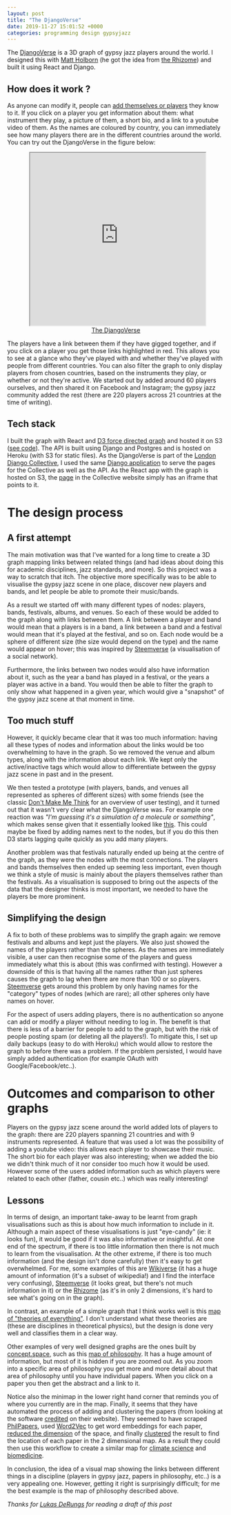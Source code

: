 ```yaml
---
layout: post
title: "The DjangoVerse"
date: 2019-11-27 15:01:52 +0000
categories: programming design gypsyjazz
---
```


The [DjangoVerse](https://www.londondjangocollective.com/djangoverse/) is a 3D graph of gypsy jazz players around the world. I designed this with [Matt Holborn](https://www.mattholborn.com) (he got the idea from [the Rhizome](https://www.coreymwamba.co.uk/resources/rhizome/)) and built it using React and Django.

## How does it work ?

As anyone can modify it, people can [add themselves or players](https://www.londondjangocollective.com/djangoverse/forms/player/list) they know to it. If you click on a player you get information about them: what instrument they play, a picture of them, a short bio, and a link to a youtube video of them. As the names are coloured by country, you can immediately see how many players there are in the different countries around the world. You can try out the DjangoVerse in the figure below:


<figure style="text-align:center">
  <iframe src="https://djangoversereact.s3.eu-west-2.amazonaws.com/index.html" style="width:96%; margin-left:2%; height:400px;"></iframe>
  <figcaption><a href="https://www.londondjangocollective.com/djangoverse/">The DjangoVerse</a></figcaption>
</figure>

The players have a link between them if they have gigged together, and if you click on a player you get those links highlighted in red. This allows you to see at a glance who they've played with and whether they've played with people from different countries. You can also filter the graph to only display players from chosen countries, based on the instruments they play, or whether or not they're active. We started out by added around 60 players ourselves, and then shared it on Facebook and Instagram; the gypsy jazz community added the rest (there are 220 players across 21 countries at the time of writing).

## Tech stack

I built the graph with React and [D3 force directed graph](https://github.com/vasturiano/react-force-graph) and hosted it on S3 ([see code](https://github.com/jeremiecoullon/DjangoVerse-react)). The API is built using Django and Postgres and is hosted on Heroku (with S3 for static files). As the DjangoVerse is part of the [London Django Collective](https://www.londondjangocollective.com/), I used the same [Django application](https://github.com/jeremiecoullon/ldc) to serve the pages for the Collective as well as the API. As the React app with the graph is hosted on S3, the [page](https://www.londondjangocollective.com/djangoverse/) in the Collective website simply has an iframe that points to it.


# The design process

## A first attempt

The main motivation was that I've wanted for a long time to create a 3D graph mapping links between related things (and had ideas about doing this for academic disciplines, jazz standards, and more). So this project was a way to scratch that itch. The objective more specifically was to be able to visualise the gypsy jazz scene in one place, discover new players and bands, and let people be able to promote their music/bands.

As a result we started off with many different types of nodes: players, bands, festivals, albums, and venues. So each of these would be added to the graph along with links between them. A link between a player and band would mean that a players is in a band, a link between a band and a festival would mean that it's played at the festival, and so on. Each node would be a sphere of different size (the size would depend on the type) and the name would appear on hover; this was inspired by [Steemverse](https://steemverse.com/) (a visualisation of a social network).

Furthermore, the links between two nodes would also have information about it, such as the year a band has played in a festival, or the years a player was active in a band. You would then be able to filter the graph to only show what happened in a given year, which would give a "snapshot" of the gypsy jazz scene at that moment in time.

## Too much stuff

However, it quickly became clear that it was too much information: having all these types of nodes and information about the links would be too overwhelming to have in the graph. So we removed the venue and album types, along with the information about each link. We kept only the active/inactive tags which would allow to differentiate between the gypsy jazz scene in past and in the present.

We then tested a prototype (with players, bands, and venues all represented as spheres of different sizes) with some friends (see the classic [Don't Make Me Think](https://www.amazon.co.uk/Dont-Make-Me-Think-Usability/dp/0321344758) for an overview of user testing), and it turned out that it wasn't very clear what the DjangoVerse was. For example one reaction was _"I'm guessing it's a simulation of a molecule or something"_, which makes sense given that it essentially looked like [this](https://vasturiano.github.io/3d-force-graph/example/async-load/). This could maybe be fixed by adding names next to the nodes, but if you do this then D3 starts lagging quite quickly as you add many players.

Another problem was that festivals naturally ended up being at the centre of the graph, as they were the nodes with the most connections. The players and bands themselves then ended up seeming less important, even though we think a style of music is mainly about the players themselves rather than the festivals. As a visualisation is supposed to bring out the aspects of the data that the designer thinks is most important, we needed to have the players be more prominent.

## Simplifying the design

A fix to both of these problems was to simplify the graph again: we remove festivals and albums and kept just the players. We also just showed the names of the players rather than the spheres. As the names are immediately visible, a user can then recognise some of the players and guess immediately what this is about (this was confirmed with testing). However a downside of this is that having all the names rather than just spheres causes the graph to lag when there are more than 100 or so players. [Steemverse](https://steemverse.com/) gets around this problem by only having names for the "category" types of nodes (which are rare); all other spheres only have names on hover.

For the aspect of users adding players, there is no authentication so anyone can add or modify a player without needing to log in. The benefit is that there is less of a barrier for people to add to the graph, but with the risk of people posting spam (or deleting all the players!). To mitigate this, I set up daily backups (easy to do with Heroku) which would allow to restore the graph to before there was a problem. If the problem persisted, I would have simply added authentication (for example OAuth with Google/Facebook/etc..).

# Outcomes and comparison to other graphs

Players on the gypsy jazz scene around the world added lots of players to the graph: there are 220 players spanning 21 countries and with 9 instruments represented. A feature that was used a lot was the possibility of adding a youtube video: this allows each player to showcase their music. The short bio for each player was also interesting; when we added the bio we didn't think much of it nor consider too much how it would be used. However some of the users added information such as which players were related to each other (father, cousin etc..) which was really interesting!

## Lessons

In terms of design, an important take-away to be learnt from graph visualisations such as this is about how much information to include in it. Although a main aspect of these visualisations is just "eye-candy" (ie: it looks fun), it would be good if it was also informative or insightful. At one end of the spectrum, if there is too little information then there is not much to learn from the visualisation. At the other extreme, if there is too much information (and the design isn't done carefully) then it's easy to get overwhelmed. For me, some examples of this are [Wikiverse](https://www.wikiverse.io/) (it has a huge amount of information (it's a subset of wikipedia!) and I find the interface very confusing), [Steemverse](https://steemverse.com/) (it looks great, but there's not much information in it) or the [Rhizome](https://www.coreymwamba.co.uk/resources/rhizome/) (as it's in only 2 dimensions, it's hard to see what's going on in the graph).


In contrast, an example of a simple graph that I think works well is this [map of "theories of everything"](https://www.quantamagazine.org/frontier-of-physics-interactive-map-20150803/). I don't understand what these theories are (these are disciplines in theoretical physics), but the design is done very well and classifies them in a clear way.


Other examples of very well designed graphs are the ones built by [concept.space](http://concept.space/), such as this [map of philosophy](http://map.philosophies.space/). It has a huge amount of information, but most of it is hidden if you are zoomed out. As you zoom into a specific area of philosophy you get more and more detail about that area of philosophy until you have individual papers. When you click on a paper you then get the abstract and a link to it.


<!-- <figure style="text-align:center">
  <iframe src="http://map.philosophies.space/" style="width:96%; margin-left:2%; height:400px;"></iframe>
  <figcaption>Philosophies Space</figcaption>
</figure> -->

Notice also the minimap in the lower right hand corner that reminds you of where you currently are in the map. Finally, it seems that they have automated the process of adding and clustering the papers (from looking at the software [credited](http://philosophies.space/credits/) on their website). They seemed to have scraped [PhilPapers](https://philpapers.org/), used [Word2Vec](https://code.google.com/archive/p/word2vec/) to get word embeddings for each paper, [reduced the dimension](https://github.com/lmcinnes/umap) of the space, and finally [clustered](https://hdbscan.readthedocs.io/en/latest/) the result to find the location of each paper in the 2 dimensional map. As a result they could then use this workflow to create a similar map for [climate science](http://map.climate.space/) and [biomedicine](http://concept.space/projects/biomap/).

In conclusion, the idea of a visual map showing the links between different things in a discipline (players in gypsy jazz, papers in philosophy, etc..) is a very appealing one. However, getting it right is surprisingly difficult; for me the best example is the map of philosophy described above.

<i>Thanks for <a href="https://www.lukas.derungs.de/">Lukas DeRungs</a> for reading a draft of this post</i>

